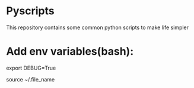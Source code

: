 # Pyscripts
This repository contains some common python scripts to make life simpler

# Add env variables(bash):
export DEBUG=True

source ~/.file_name
